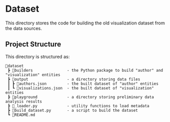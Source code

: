 # Dataset

This directory stores the code for building the old visualization dataset from the data sources.

## Project Structure

This directory is structured as:

```
📂dataset
 ┣ 📂builders               - the Python package to build "author" and "visualization" entities
 ┣ 📂output                 - a directory storing data files
 ┃ ┣ 📜authors.json         - the built dataset of "author" entities
 ┃ ┗ 📜visualizations.json  - the built dataset of "visualization" entities
 ┣ 📂playground             - a directory storing preliminary data analysis results
 ┣ 📜_loader.py             - utility functions to load metadata
 ┣ 📜build_dataset.py       - a script to build the dataset
 ┗ 📜README.md
```

